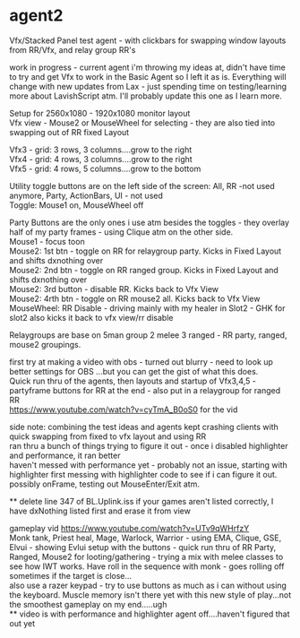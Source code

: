# agent2
Vfx/Stacked Panel test agent - with clickbars for swapping window layouts from RR/Vfx, and relay group RR's

work in progress - current agent i'm throwing my ideas at, didn't have time to try and get Vfx to work in the Basic Agent so I left it as is.
Everything will change with new updates from Lax - just spending time on testing/learning more about LavishScript atm.  I'll probably update this one as I learn more.

Setup for 2560x1080 - 1920x1080 monitor layout     
Vfx view - Mouse2 or MouseWheel for selecting - they are also tied into swapping out of RR fixed Layout

Vfx3 - grid: 3 rows, 3 columns....grow to the right     
Vfx4 - grid: 4 rows, 3 columns....grow to the right     
Vfx5 - grid: 4 rows, 5 columns....grow to the bottom

Utility toggle buttons are on the left side of the screen: All, RR -not used anymore, Party, ActionBars, UI - not used     
Toggle: Mouse1 on, MouseWheel off

Party Buttons are the only ones i use atm besides the toggles - they overlay half of my party frames - using Clique atm on the other side.     
Mouse1 - focus toon     
Mouse2:  1st btn - toggle on RR for relaygroup party. Kicks in Fixed Layout and shifts dxnothing over     
Mouse2:  2nd btn - toggle on RR ranged group. Kicks in Fixed Layout and shifts dxnothing over      
Mouse2:  3rd button - disable RR. Kicks back to Vfx View     
Mouse2:  4rth btn - toggle on RR mouse2 all.  Kicks back to Vfx View     
MouseWheel: RR Disable - driving mainly with my healer in Slot2 - GHK for slot2 also kicks it back to vfx view/rr disable

Relaygroups are base on 5man group 2 melee 3 ranged - RR party, ranged, mouse2 groupings.

first try at making a video with obs - turned out blurry - need to look up better settings for OBS ...but you can get the gist of what this does.   
Quick run thru of the agents, then layouts and startup of Vfx3,4,5 - partyframe buttons for RR at the end - also put in a relaygroup for ranged RR  
https://www.youtube.com/watch?v=cyTmA_B0oS0 for the vid

side note: combining the test ideas and agents kept crashing clients with quick swapping from fixed to vfx layout and using RR     
ran thru a bunch of things trying to figure it out -  once i disabled highlighter and performance, it ran better     
haven't messed with performance yet - probably not an issue, starting with highlighter first
messing with highlighter code to see if i can figure it out.  possibly onFrame, testing out MouseEnter/Exit atm.

** delete line 347 of BL.Uplink.iss if your games aren't listed correctly, I have dxNothing listed first and erase it from view

gameplay vid https://www.youtube.com/watch?v=UTv9qWHrfzY     
Monk tank, Priest heal, Mage, Warlock, Warrior - using EMA, Clique, GSE, Elvui - showing Evlui setup with the buttons - quick run thru of RR Party, Ranged, Mouse2 for looting/gathering - trying a mix with melee classes to see how IWT works.  Have roll in the sequence with monk - goes rolling off sometimes if the target is close...     
also use a razer keypad - try to use buttons as much as i can without using the keyboard.  Muscle memory isn't there yet with this new style of play...not the smoothest gameplay on my end.....ugh   
** video is with performance and highlighter agent off....haven't figured that out yet
